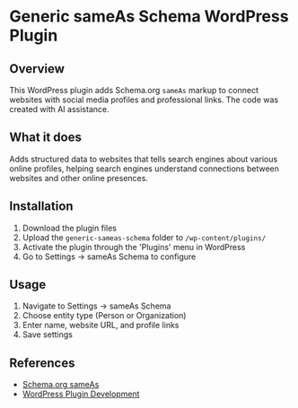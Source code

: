 # Generic sameAs Schema WordPress Plugin

## Overview

This WordPress plugin adds Schema.org `sameAs` markup to connect websites with social media profiles and professional links. The code was created with AI assistance.

## What it does

Adds structured data to websites that tells search engines about various online profiles, helping search engines understand connections between websites and other online presences.

## Installation

1. Download the plugin files
2. Upload the `generic-sameas-schema` folder to `/wp-content/plugins/`
3. Activate the plugin through the 'Plugins' menu in WordPress
4. Go to Settings → sameAs Schema to configure

## Usage

1. Navigate to Settings → sameAs Schema
2. Choose entity type (Person or Organization)
3. Enter name, website URL, and profile links
4. Save settings

## References

- [Schema.org sameAs](https://schema.org/sameAs)
- [WordPress Plugin Development](https://developer.wordpress.org/plugins/)
